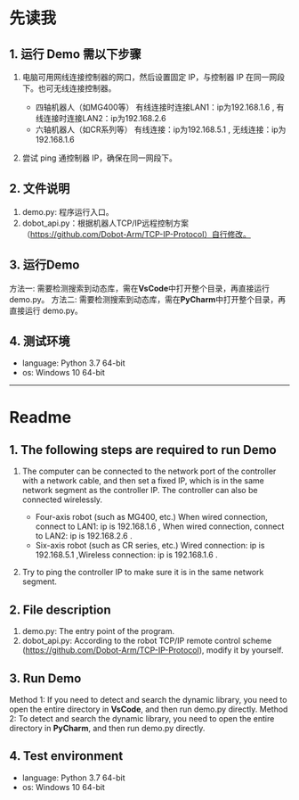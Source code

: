 # 先读我

## 1. 运行 Demo 需以下步骤
1. 电脑可用网线连接控制器的网口，然后设置固定 IP，与控制器 IP 在同一网段下。也可无线连接控制器。

   - 四轴机器人（如MG400等）     有线连接时连接LAN1：ip为192.168.1.6 , 有线连接时连接LAN2：ip为192.168.2.6
   - 六轴机器人（如CR系列等）    有线连接：ip为192.168.5.1 , 无线连接：ip为192.168.1.6
  
2. 尝试 ping 通控制器 IP，确保在同一网段下。

## 2. 文件说明
1. demo.py: 程序运行入口。
2. dobot_api.py：根据机器人TCP/IP远程控制方案（https://github.com/Dobot-Arm/TCP-IP-Protocol）自行修改。

## 3. 运行Demo
方法一: 需要检测搜索到动态库，需在**VsCode**中打开整个目录，再直接运行 demo.py。
方法二: 需要检测搜索到动态库，需在**PyCharm**中打开整个目录，再直接运行 demo.py。

## 4. 测试环境
- language: Python 3.7 64-bit
- os: Windows 10 64-bit


---


# Readme

## 1. The following steps are required to run Demo
1. The computer can be connected to the network port of the controller with a network cable, and then set a fixed IP, which is in the same network segment as the controller IP. The controller can also be connected wirelessly.

    - Four-axis robot (such as MG400, etc.) When wired connection, connect to LAN1: ip is 192.168.1.6 , When wired connection, connect to LAN2: ip is 192.168.2.6 .
    - Six-axis robot (such as CR series, etc.) Wired connection: ip is 192.168.5.1 ,Wireless connection: ip is 192.168.1.6 .

2. Try to ping the controller IP to make sure it is in the same network segment.


## 2. File description
1. demo.py: The entry point of the program.
2. dobot_api.py: According to the robot TCP/IP remote control scheme (https://github.com/Dobot-Arm/TCP-IP-Protocol), modify it by yourself.

## 3. Run Demo
Method 1: If you need to detect and search the dynamic library, you need to open the entire directory in **VsCode**, and then run demo.py directly.
Method 2: To detect and search the dynamic library, you need to open the entire directory in **PyCharm**, and then run demo.py directly.

## 4. Test environment
- language: Python 3.7 64-bit
- os: Windows 10 64-bit